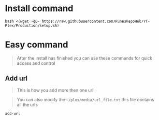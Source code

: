 # Install command

```
bash <(wget -qO- https://raw.githubusercontent.com/RunesRepoHub/YT-Plex/Production/setup.sh)
```


# Easy command

> After the install has finished you can use these commands for quick access and control

## Add url 

> This is how you add more then one url

> You can also modify the `~/plex/media/url_file.txt` this file contains all the urls

``` 
add-url
```